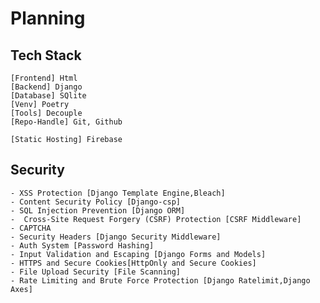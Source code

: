 # Planning

## Tech Stack
	[Frontend] Html
	[Backend] Django
	[Database] SQlite
	[Venv] Poetry
	[Tools] Decouple
	[Repo-Handle] Git, Github
	
	[Static Hosting] Firebase

## Security
	- XSS Protection [Django Template Engine,Bleach]
	- Content Security Policy [Django-csp]
	- SQL Injection Prevention [Django ORM]
	-  Cross-Site Request Forgery (CSRF) Protection [CSRF Middleware]
	- CAPTCHA
	- Security Headers [Django Security Middleware]
	- Auth System [Password Hashing]
	- Input Validation and Escaping [Django Forms and Models]
	- HTTPS and Secure Cookies[HttpOnly and Secure Cookies]
	- File Upload Security [File Scanning]
	- Rate Limiting and Brute Force Protection [Django Ratelimit,Django Axes]
